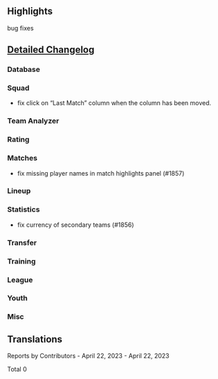 

## Highlights

bug fixes 

## [Detailed Changelog](https://github.com/akasolace/HO/issues?q=milestone%3A8.0)

### Database

### Squad
* fix click on “Last Match” column when the column has been moved.

### Team Analyzer

### Rating

### Matches
* fix missing player names in match highlights panel (#1857)

### Lineup

### Statistics
* fix currency of secondary teams (#1856)

### Transfer

### Training

### League

### Youth

### Misc

## Translations

Reports by Contributors - April 22, 2023 - April 22, 2023

Total 0
